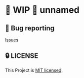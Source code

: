 # 🚧 WIP 🚧 unnamed

## 🐛 Bug reporting
[Issues](https://github.com/team-has/unnamed/issues?q=is%3Aissue+is%3Aopen+sort%3Aupdated-desc)

## 🔒 LICENSE
This Project is [MIT licensed](https://github.com/team-has/unnamed/blob/main/LICENSE).
